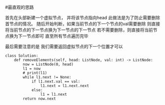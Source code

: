 #最直观的思路

首先在头部新建一个虚拟节点，
并将该节点指向head
此做法是为了防止需要删除首节点的情况。
随后开始判断，如果当前节点的下一个节点的val需要删除
则直接将当前节点的下一节点换为下一节点的下一节点
若不需要删除，则直接将当前节点换为下一节点即可
直至所有节点遍历完毕

最后需要注意的是 我们需要返回虚拟节点的下一个位置才可以




```shell
class Solution:
    def removeElements(self, head: ListNode, val: int) -> ListNode:
        now = ListNode(0, head)
        l1 = now
        # print(l1)
        while l1.next != None:
            if l1.next.val == val:
                l1.next = l1.next.next
            else:
                l1 = l1.next
        return now.next

```